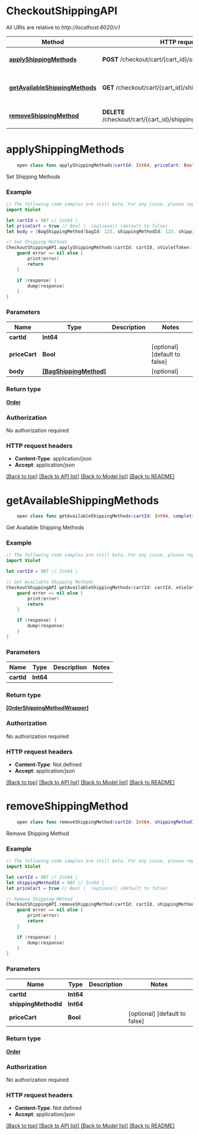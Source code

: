 # CheckoutShippingAPI

All URIs are relative to *http://localhost:8020/v1*

Method | HTTP request | Description
------------- | ------------- | -------------
[**applyShippingMethods**](CheckoutShippingAPI.md#applyshippingmethods) | **POST** /checkout/cart/{cart_id}/shipping | Set Shipping Methods
[**getAvailableShippingMethods**](CheckoutShippingAPI.md#getavailableshippingmethods) | **GET** /checkout/cart/{cart_id}/shipping/available | Get Available Shipping Methods
[**removeShippingMethod**](CheckoutShippingAPI.md#removeshippingmethod) | **DELETE** /checkout/cart/{cart_id}/shipping/{shipping_method_id} | Remove Shipping Method


# **applyShippingMethods**
```swift
    open class func applyShippingMethods(cartId: Int64, priceCart: Bool? = nil, body: [BagShippingMethod]? = nil, completion: @escaping (_ data: Order?, _ error: Error?) -> Void)
```

Set Shipping Methods

### Example
```swift
// The following code samples are still beta. For any issue, please report via http://github.com/OpenAPITools/openapi-generator/issues/new
import Violet

let cartId = 987 // Int64 | 
let priceCart = true // Bool |  (optional) (default to false)
let body = [BagShippingMethod(bagId: 123, shippingMethodId: 123, shippingMethodLabel: "shippingMethodLabel_example")] // [BagShippingMethod] |  (optional)

// Set Shipping Methods
CheckoutShippingAPI.applyShippingMethods(cartId: cartId, xVioletToken: xVioletToken, xVioletAppSecret: xVioletAppSecret, xVioletAppId: xVioletAppId, priceCart: priceCart, body: body) { (response, error) in
    guard error == nil else {
        print(error)
        return
    }

    if (response) {
        dump(response)
    }
}
```

### Parameters

Name | Type | Description  | Notes
------------- | ------------- | ------------- | -------------
 **cartId** | **Int64** |  | 
 **priceCart** | **Bool** |  | [optional] [default to false]
 **body** | [**[BagShippingMethod]**](BagShippingMethod.md) |  | [optional] 

### Return type

[**Order**](Order.md)

### Authorization

No authorization required

### HTTP request headers

 - **Content-Type**: application/json
 - **Accept**: application/json

[[Back to top]](#) [[Back to API list]](../README.md#documentation-for-api-endpoints) [[Back to Model list]](../README.md#documentation-for-models) [[Back to README]](../README.md)

# **getAvailableShippingMethods**
```swift
    open class func getAvailableShippingMethods(cartId: Int64, completion: @escaping (_ data: [OrderShippingMethodWrapper]?, _ error: Error?) -> Void)
```

Get Available Shipping Methods

### Example
```swift
// The following code samples are still beta. For any issue, please report via http://github.com/OpenAPITools/openapi-generator/issues/new
import Violet

let cartId = 987 // Int64 | 

// Get Available Shipping Methods
CheckoutShippingAPI.getAvailableShippingMethods(cartId: cartId, xVioletToken: xVioletToken, xVioletAppSecret: xVioletAppSecret, xVioletAppId: xVioletAppId) { (response, error) in
    guard error == nil else {
        print(error)
        return
    }

    if (response) {
        dump(response)
    }
}
```

### Parameters

Name | Type | Description  | Notes
------------- | ------------- | ------------- | -------------
 **cartId** | **Int64** |  | 
 
### Return type

[**[OrderShippingMethodWrapper]**](OrderShippingMethodWrapper.md)

### Authorization

No authorization required

### HTTP request headers

 - **Content-Type**: Not defined
 - **Accept**: application/json

[[Back to top]](#) [[Back to API list]](../README.md#documentation-for-api-endpoints) [[Back to Model list]](../README.md#documentation-for-models) [[Back to README]](../README.md)

# **removeShippingMethod**
```swift
    open class func removeShippingMethod(cartId: Int64, shippingMethodId: Int64, priceCart: Bool? = nil, completion: @escaping (_ data: Order?, _ error: Error?) -> Void)
```

Remove Shipping Method

### Example
```swift
// The following code samples are still beta. For any issue, please report via http://github.com/OpenAPITools/openapi-generator/issues/new
import Violet

let cartId = 987 // Int64 | 
let shippingMethodId = 987 // Int64 | 
let priceCart = true // Bool |  (optional) (default to false)

// Remove Shipping Method
CheckoutShippingAPI.removeShippingMethod(cartId: cartId, shippingMethodId: shippingMethodId, xVioletToken: xVioletToken, xVioletAppSecret: xVioletAppSecret, xVioletAppId: xVioletAppId, priceCart: priceCart) { (response, error) in
    guard error == nil else {
        print(error)
        return
    }

    if (response) {
        dump(response)
    }
}
```

### Parameters

Name | Type | Description  | Notes
------------- | ------------- | ------------- | -------------
 **cartId** | **Int64** |  | 
 **shippingMethodId** | **Int64** |  | 
 **priceCart** | **Bool** |  | [optional] [default to false]

### Return type

[**Order**](Order.md)

### Authorization

No authorization required

### HTTP request headers

 - **Content-Type**: Not defined
 - **Accept**: application/json

[[Back to top]](#) [[Back to API list]](../README.md#documentation-for-api-endpoints) [[Back to Model list]](../README.md#documentation-for-models) [[Back to README]](../README.md)

